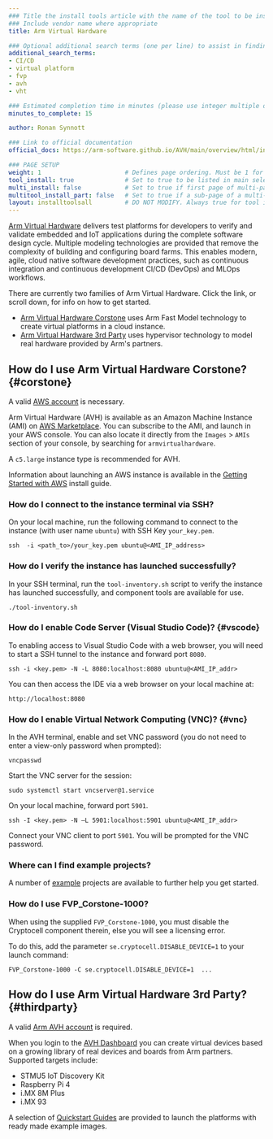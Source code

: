 ```yaml
---
### Title the install tools article with the name of the tool to be installed
### Include vendor name where appropriate
title: Arm Virtual Hardware

### Optional additional search terms (one per line) to assist in finding the article
additional_search_terms:
- CI/CD
- virtual platform
- fvp
- avh
- vht

### Estimated completion time in minutes (please use integer multiple of 5)
minutes_to_complete: 15

author: Ronan Synnott

### Link to official documentation
official_docs: https://arm-software.github.io/AVH/main/overview/html/index.html

### PAGE SETUP
weight: 1                       # Defines page ordering. Must be 1 for first (or only) page.
tool_install: true              # Set to true to be listed in main selection page, else false
multi_install: false            # Set to true if first page of multi-page article, else false
multitool_install_part: false   # Set to true if a sub-page of a multi-page article, else false
layout: installtoolsall         # DO NOT MODIFY. Always true for tool install articles
---
```


[Arm Virtual Hardware](https://avh.arm.com/) delivers test platforms for developers to verify and validate embedded and IoT applications during the complete software design cycle. Multiple modeling technologies are provided that remove the complexity of building and configuring board farms. This enables modern, agile, cloud native software development practices, such as continuous integration and continuous development CI/CD (DevOps) and MLOps workflows.

There are currently two families of Arm Virtual Hardware. Click the link, or scroll down, for info on how to get started.

- [Arm Virtual Hardware Corstone](#corstone) uses Arm Fast Model technology to create virtual platforms in a cloud instance.
- [Arm Virtual Hardware 3rd Party](#thirdparty) uses hypervisor technology to model real hardware provided by Arm's partners.

## How do I use Arm Virtual Hardware Corstone? {#corstone}

A valid [AWS account](https://aws.amazon.com/) is necessary. 

Arm Virtual Hardware (AVH) is available as an Amazon Machine Instance (AMI) on [AWS Marketplace](https://aws.amazon.com/marketplace/pp/prodview-urbpq7yo5va7g). You can subscribe to the AMI, and launch in your AWS console. You can also locate it directly from the `Images` > `AMIs` section of your console, by searching for `armvirtualhardware`.

A `c5.large` instance type is recommended for AVH.

Information about launching an AWS instance is available in the [Getting Started with AWS](/learning-paths/servers-and-cloud-computing/csp/aws/) install guide.

### How do I connect to the instance terminal via SSH?

On your local machine, run the following command to connect to the instance (with user name `ubuntu`) with SSH Key `your_key.pem`.
```console
ssh  -i <path_to>/your_key.pem ubuntu@<AMI_IP_address>
```

### How do I verify the instance has launched successfully?

In your SSH terminal, run the `tool-inventory.sh` script to verify the instance has launched successfully, and component tools are available for use.
```console
./tool-inventory.sh
```

### How do I enable Code Server (Visual Studio Code)? {#vscode}

To enabling access to Visual Studio Code with a web browser, you will need to start a SSH tunnel to the instance and forward port `8080`.

```console
ssh -i <key.pem> -N -L 8080:localhost:8080 ubuntu@<AMI_IP_addr>
```
You can then access the IDE via a web browser on your local machine at:
```console
http://localhost:8080
```

### How do I enable Virtual Network Computing (VNC)? {#vnc}

In the AVH terminal, enable and set VNC password (you do not need to enter a view-only password when prompted):

```console
vncpasswd
```

Start the VNC server for the session:

```console
sudo systemctl start vncserver@1.service
```

On your local machine, forward port `5901`.

```console
ssh -I <key.pem> -N –L 5901:localhost:5901 ubuntu@<AMI_IP_addr>
```

Connect your VNC client to port `5901`. You will be prompted for the VNC password.

### Where can I find example projects?

A number of [example](https://arm-software.github.io/AVH/main/examples/html/index.html) projects are available to further help you get started.

### How do I use FVP_Corstone-1000?

When using the supplied `FVP_Corstone-1000`, you must disable the Cryptocell component therein, else you will see a licensing error.

To do this, add the parameter `se.cryptocell.DISABLE_DEVICE=1` to your launch command:

```console
FVP_Corstone-1000 -C se.cryptocell.DISABLE_DEVICE=1  ...
```

## How do I use Arm Virtual Hardware 3rd Party? {#thirdparty}

A valid [Arm AVH account](https://www.arm.com/resources/contact-us/virtual-hardware-boards) is required.

When you login to the [AVH Dashboard](https://app.avh.arm.com) you can create virtual devices based on a growing library of real devices and boards from Arm partners. Supported targets include:

* STMU5 IoT Discovery Kit
* Raspberry Pi 4
* i.MX 8M Plus
* i.MX 93

A selection of [Quickstart Guides](https://developer.arm.com/documentation/107660/latest/Getting-Started) are provided to launch the platforms with ready made example images.
